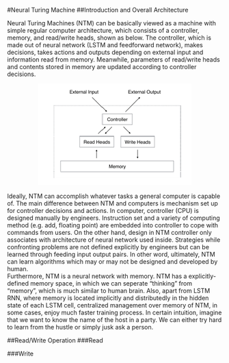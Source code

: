 #Neural Turing Machine
##Introduction and Overall Architecture
<p>
Neural Turing Machines (NTM) can be basically viewed as a machine with simple regular computer architecture, which consists of a controller, memory, and read/write heads, shown as below. The controller, which is made out of neural network (LSTM and feedforward network), makes decisions, takes actions and outputs depending on external input and information read from memory. Meanwhile, parameters of read/write heads and contents stored in memory are updated according to controller decisions.
</p>
<p align="center">
  <img src="img/neuralturing.png">
</p>
<p>
Ideally, NTM can accomplish whatever tasks a general computer is capable of. The main difference between NTM and computers is mechanism set up for controller decisions and actions. In computer, controller (CPU) is designed manually by engineers. Instruction set and a variety of computing method (e.g. add, floating point) are embedded into controller to cope with commands from users. On the other hand, design in NTM controller only associates with architecture of neural network used inside. Strategies while confronting problems are not defined explicitly by engineers but can be learned through feeding input output pairs. In other word, ultimately, NTM can learn algorithms which may or may not be designed and developed by human.<br>
Furthermore, NTM is a neural network with memory. NTM has a explicitly-defined memory space, in which we can seperate “thinking” from “memory”, which is much similar to human brain. Also, apart from LSTM RNN, where memory is located implicitly and distributedly in the hidden state of each LSTM cell, centralized management over memory of NTM, in some cases, enjoy much faster training process. In certain intuition, imagine that we want to know the name of the host in a party. We can either try hard to learn from the hustle or simply jusk ask a person. 
</p>
##Read/Write Operation
###Read

###Write
<p>

</p>

